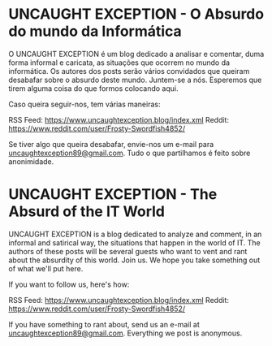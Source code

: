 # UNCAUGHT EXCEPTION - O Absurdo do mundo da Informática

O UNCAUGHT EXCEPTION é um blog dedicado a analisar e comentar, duma forma informal e caricata, as situações que ocorrem no mundo da informática. Os autores dos posts serão vários convidados que queiram desabafar sobre o absurdo deste mundo. Juntem-se a nós. Esperemos que tirem alguma coisa do que formos colocando aqui.

Caso queira seguir-nos, tem várias maneiras:

RSS Feed: https://www.uncaughtexception.blog/index.xml
Reddit: https://www.reddit.com/user/Frosty-Swordfish4852/

Se tiver algo que queira desabafar, envie-nos um e-mail para uncaughtexception89@gmail.com. Tudo o que partilhamos é feito sobre anonimidade.

# UNCAUGHT EXCEPTION - The Absurd of the IT World

UNCAUGHT EXCEPTION is a blog dedicated to analyze and comment, in an informal and satirical way, the situations that happen in the world of IT. The authors of these posts will be several guests who want to vent and rant about the absurdity of this world. Join us. We hope you take something out of what we'll put here.

If you want to follow us, here's how:

RSS Feed: https://www.uncaughtexception.blog/index.xml
Reddit: https://www.reddit.com/user/Frosty-Swordfish4852/

If you have something to rant about, send us an e-mail at uncaughtexception89@gmail.com. Everything we post is anonymous.